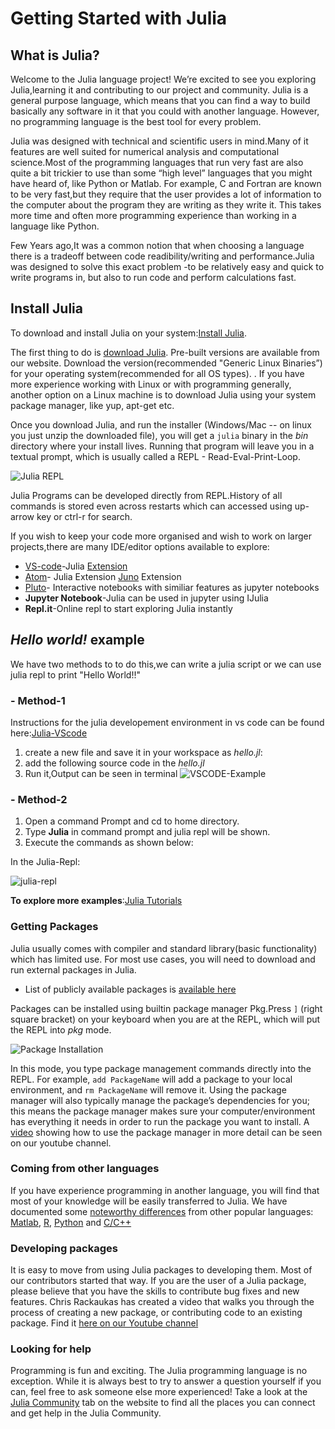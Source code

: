 
# Getting Started with Julia


## What is Julia?

Welcome to the Julia language project! We’re excited to see you exploring Julia,learning it and contributing to our project and community. Julia is a general purpose language, which means that you can find a way to build basically any software in it that you could with another language. However, no programming language is the best tool for every problem.

Julia was designed with technical and scientific users in mind.Many of it features are well suited for numerical analysis and computational science.Most of the programming languages that run very fast are also quite a bit trickier to use than some “high level” languages that you might have heard of, like Python or Matlab. For example, C and Fortran are known to be very fast,but they require that the user provides a lot of information to the computer about the program they are writing as they write it. This takes more time and often more programming experience than working in a language like Python.

Few Years ago,It was a common notion that when choosing a language there is a tradeoff between code readibility/writing and performance.Julia was designed to solve this exact problem -to be relatively easy and quick to write programs in, but also to run code and perform calculations fast.

## Install Julia

To download and install Julia on your system:[Install Julia](/downloads/platform).

The first thing to do is [download Julia](/downloads/). Pre-built versions are available from our website. Download the version(recommended "Generic Linux Binaries”) for your operating system(recommended for all OS types). . If you have more experience working with Linux or with programming generally, another option on a Linux machine is to download Julia using your system package manager, like yup, apt-get etc.

Once you download Julia, and run the installer (Windows/Mac -- on linux you just unzip the downloaded file), you will get a `julia` binary in the _bin_ directory where your install lives. Running that program will leave you in a textual prompt, which is usually called a REPL - Read-Eval-Print-Loop.

![Julia REPL](/assets/images/julia-repl.png)

Julia Programs can be developed directly from REPL.History of all commands is stored even across restarts which can accessed using up-arrow key or ctrl-r for search.

If you wish to keep your code more organised and wish to work on larger projects,there are many IDE/editor options available to explore:
- [VS-code](https://code.visualstudio.com/)-Julia [Extension](https://www.julia-vscode.org/docs/dev/gettingstarted/#Installation-and-Configuration-1)
- [Atom](https://atom.io/)- Julia Extension [Juno](http://docs.junolab.org/latest/man/installation/) Extension 
- [Pluto](https://github.com/fonsp/Pluto.jl)- Interactive notebooks with similiar features as jupyter notebooks
- **Jupyter Notebook**-Julia can be used in jupyter using IJulia
- **Repl.it**-Online repl to start exploring Julia instantly

## *Hello world!* example
We have two methods to to do this,we can write a julia script or we can use julia repl to print "Hello World!!" 

### - Method-1
Instructions for the julia developement environment in vs code can be found here:[Julia-VScode](https://www.julia-vscode.org/docs/dev/gettingstarted/#Installation-and-Configuration-1)
1. create a new file and save it in your workspace as *hello.jl*:
2. add the following source code in the *hello.jl*
3. Run it,Output can be seen in terminal
![VSCODE-Example](/assets/images/vscode-helloworld.png)

### - Method-2
1. Open a command Prompt and cd to home directory.
2. Type **Julia** in command prompt and julia repl will be shown.
3. Execute the commands as shown below:

In the Julia-Repl:

![julia-repl](/assets/images/juliarepl-helloworld.png)

**To explore more examples**:[Julia Tutorials](/learning/code-examples)

### Getting Packages
Julia usually comes with compiler and standard library(basic functionality) which has limited use.
For most use cases, you will need to download and run external packages in Julia. 
- List of publicly available packages is [available here](https://pkg.julialang.org)

Packages can be installed using builtin package manager Pkg.Press `]` (right square bracket) on your keyboard when you are at the REPL, which will put the REPL into _pkg_ mode.

![Package Installation](/assets/images/packages.png)

In this mode, you type package management commands directly into the REPL. For example, `add PackageName` will add a package to your local environment, and `rm PackageName` will remove it. Using the package manager will also typically manage the package’s dependencies for you; this means the package manager makes sure your computer/environment has everything it needs in order to run the package you want to install. A [video](https://www.youtube.com/watch?v=76KL8aSz0Sg) showing how to use the package manager in more detail can be seen on our youtube channel.

### Coming from other languages
If you have experience programming in another language, you will find that most of your knowledge will be easily transferred to Julia. We have documented some [noteworthy differences](https://docs.julialang.org/en/v1/manual/noteworthy-differences/) from other popular languages: [Matlab](https://docs.julialang.org/en/v1/manual/noteworthy-differences/#Noteworthy-differences-from-MATLAB-1), [R](https://docs.julialang.org/en/v1/manual/noteworthy-differences/#Noteworthy-differences-from-R-1), [Python](https://docs.julialang.org/en/v1/manual/noteworthy-differences/#Noteworthy-differences-from-Python-1) and [C/C++](https://docs.julialang.org/en/v1/manual/noteworthy-differences/#Noteworthy-differences-from-C/C-1)


### Developing packages
It is easy to move from using Julia packages to developing them. Most of our contributors started that way. If you are the user of a Julia package, please believe that you have the skills to contribute bug fixes and new features. Chris Rackaukas has created a video that walks you through the process of creating a new package, or contributing code to an existing package. Find it [here on our Youtube channel](https://www.youtube.com/watch?v=QVmU29rCjaA)


### Looking for help

Programming is fun and exciting. The Julia programming language is no exception. While it is always best to try to answer a question yourself if you can, feel free to ask someone else more experienced! Take a look at the [Julia Community](/community/) tab on the website to find all the places you can connect and get help in the Julia Community.
